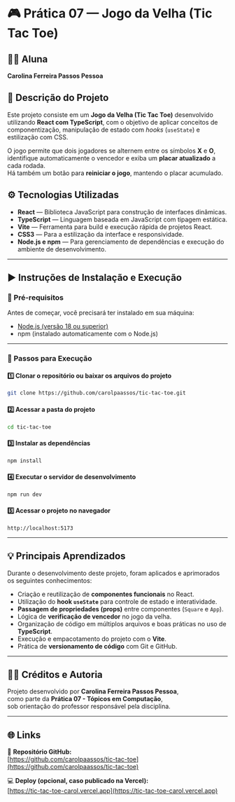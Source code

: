 # 🎮 Prática 07 — Jogo da Velha (Tic Tac Toe)

## 👩‍💻 Aluna  
**Carolina Ferreira Passos Pessoa**

## 🧾 Descrição do Projeto  
Este projeto consiste em um **Jogo da Velha (Tic Tac Toe)** desenvolvido utilizando **React com TypeScript**, com o objetivo de aplicar conceitos de componentização, manipulação de estado com *hooks* (`useState`) e estilização com CSS.

O jogo permite que dois jogadores se alternem entre os símbolos **X** e **O**, identifique automaticamente o vencedor e exiba um **placar atualizado** a cada rodada.  
Há também um botão para **reiniciar o jogo**, mantendo o placar acumulado.

## ⚙️ Tecnologias Utilizadas  
- **React** — Biblioteca JavaScript para construção de interfaces dinâmicas.  
- **TypeScript** — Linguagem baseada em JavaScript com tipagem estática.  
- **Vite** — Ferramenta para build e execução rápida de projetos React.  
- **CSS3** — Para a estilização da interface e responsividade.  
- **Node.js e npm** — Para gerenciamento de dependências e execução do ambiente de desenvolvimento.  

---

## ▶️ Instruções de Instalação e Execução  

### 🧩 Pré-requisitos  
Antes de começar, você precisará ter instalado em sua máquina:  
- [Node.js (versão 18 ou superior)](https://nodejs.org/)  
- npm (instalado automaticamente com o Node.js)  

---

### 🚀 Passos para Execução  

#### 1️⃣ Clonar o repositório ou baixar os arquivos do projeto
```bash
git clone https://github.com/carolpaassos/tic-tac-toe.git
```

#### 2️⃣ Acessar a pasta do projeto
```bash
cd tic-tac-toe
```

#### 3️⃣ Instalar as dependências
```bash
npm install
```

#### 4️⃣ Executar o servidor de desenvolvimento
```bash
npm run dev
```

#### 5️⃣ Acessar o projeto no navegador
```
http://localhost:5173
```

---

## 💡 Principais Aprendizados  
Durante o desenvolvimento deste projeto, foram aplicados e aprimorados os seguintes conhecimentos:

- Criação e reutilização de **componentes funcionais** no React.  
- Utilização do **hook `useState`** para controle de estado e interatividade.  
- **Passagem de propriedades (props)** entre componentes (`Square` e `App`).  
- Lógica de **verificação de vencedor** no jogo da velha.  
- Organização de código em múltiplos arquivos e boas práticas no uso de **TypeScript**.  
- Execução e empacotamento do projeto com o **Vite**.  
- Prática de **versionamento de código** com Git e GitHub.  

---

## 🧑‍🎓 Créditos e Autoria  
Projeto desenvolvido por **Carolina Ferreira Passos Pessoa**,  
como parte da **Prática 07 - Tópicos em Computação**,  
sob orientação do professor responsável pela disciplina.  

---

## 🌐 Links  
📁 **Repositório GitHub:**  
[https://github.com/carolpaassos/tic-tac-toe](https://github.com/carolpaassos/tic-tac-toe)

💻 **Deploy (opcional, caso publicado na Vercel):**  
[https://tic-tac-toe-carol.vercel.app](https://tic-tac-toe-carol.vercel.app)
